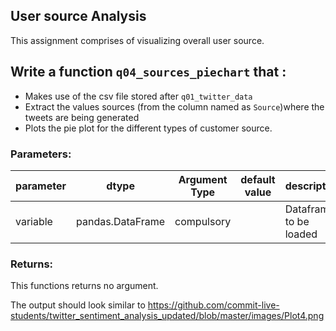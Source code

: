 ## User source Analysis

This assignment comprises of visualizing overall user source.


## Write a function `q04_sources_piechart` that :
- Makes use of the csv file stored after `q01_twitter_data` 
- Extract the values sources (from the column named as `Source`)where the tweets are being generated 
- Plots the pie plot for the different types of customer source.

### Parameters:

| parameter | dtype          | Argument Type | default value | description                   |
|-----------|----------------|---------------|---------------|-------------------------------|
| variable  |pandas.DataFrame| compulsory    |               | Dataframe to be loaded        |


### Returns:

This functions returns no argument.

The output should look similar to https://github.com/commit-live-students/twitter_sentiment_analysis_updated/blob/master/images/Plot4.png